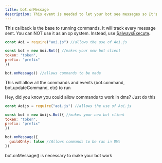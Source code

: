 ```yaml
---
title: bot.onMessage
description: This event is needed to let your bot see messages so It's needed to respond to commands.
---
```


This callback is the base to running commands. It will track every message sent. You can NOT use it as an xp system. Instead, use [$alwaysExecute](../functions/alwaysexecute.md).

```javascript
const Aoi = require("aoi.js") //allows the use of Aoi.js

const bot = new Aoi.Bot({ //makes your new bot client
token: "token", 
prefix: "prefix"
})

bot.onMessage() //allows commands to be made
```

This will allow all the commands and events \(bot.command, bot.updateCommand, etc\) to run

Hey, did you know you could allow commands to work in dms? Just do this

```javascript
const Aoijs = require("aoi.js") //allows the use of Aoi.js

const bot = new Aoijs.Bot({ //makes your new bot client
token: "token", 
prefix: "prefix"
})

bot.onMessage({
  guildOnly: false //Allows commands to be ran in DMs
})
```

 
bot.onMessage\(\) is necessary to make your bot work
 




